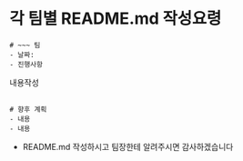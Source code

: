 # 각 팀별 README.md 작성요령
```
# ~~~ 팀
- 날짜:
- 진행사항

```
내용작성
```

# 향후 계획
- 내용
- 내용
```
- README.md 작성하시고 팀장한테 알려주시면 감사하겠습니다
